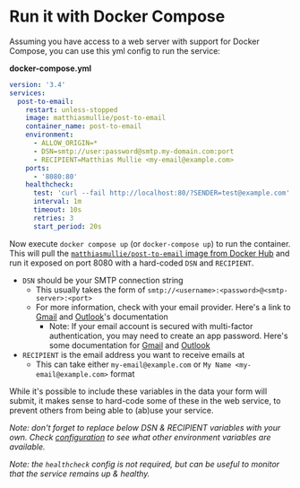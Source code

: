 # Run it with Docker Compose

Assuming you have access to a web server with support for Docker Compose, you can use this yml config to run the service:

**docker-compose.yml**

```yaml
version: '3.4'
services:
  post-to-email:
    restart: unless-stopped
    image: matthiasmullie/post-to-email
    container_name: post-to-email
    environment:
      - ALLOW_ORIGIN=*
      - DSN=smtp://user:password@smtp.my-domain.com:port
      - RECIPIENT=Matthias Mullie <my-email@example.com>
    ports:
      - '8080:80'
    healthcheck:
      test: 'curl --fail http://localhost:80/?SENDER=test@example.com'
      interval: 1m
      timeout: 10s
      retries: 3
      start_period: 20s
```

Now execute `docker compose up` (or `docker-compose up`) to run the container. This will pull the [`matthiasmullie/post-to-email` image from Docker Hub](https://hub.docker.com/r/matthiasmullie/post-to-email) and run it exposed on port 8080 with a hard-coded `DSN` and `RECIPIENT`.

- `DSN` should be your SMTP connection string
    - This usually takes the form of `smtp://<username>:<password>@<smtp-server>:<port>`
    - For more information, check with your email provider. Here's a link to [Gmail](https://support.google.com/mail/answer/7126229?hl=en#zippy=%2Cstep-change-smtp-other-settings-in-your-email-client) and [Outlook](https://support.microsoft.com/en-us/office/pop-imap-and-smtp-settings-8361e398-8af4-4e97-b147-6c6c4ac95353)'s documentation
        - Note: If your email account is secured with multi-factor authentication, you may need to create an app password. Here's some documentation for [Gmail](https://support.google.com/accounts/answer/185833?hl=en) and [Outlook](https://support.microsoft.com/en-us/account-billing/manage-app-passwords-for-two-step-verification-d6dc8c6d-4bf7-4851-ad95-6d07799387e9)
- `RECIPIENT` is the email address you want to receive emails at
    - This can take either `my-email@example.com` or `My Name <my-email@example.com>` format

While it's possible to include these variables in the data your form will submit, it makes sense to hard-code some of these in the web service, to prevent others from being able to (ab)use your service.

*Note: don't forget to replace below DSN & RECIPIENT variables with your own. Check [configuration](../README.md#configuration) to see what other environment variables are available.*

*Note: the `healthcheck` config is not required, but can be useful to monitor that the service remains up & healthy.*
